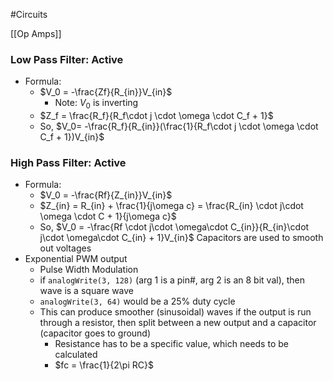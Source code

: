 #Circuits 

[[Op Amps]]
### Low Pass Filter: Active
- Formula:
	- $V_0 = -\frac{Zf}{R_{in}}V_{in}$
		- Note: $V_0$ is inverting
	- $Z_f = \frac{R_f}{R_f\cdot j \cdot \omega \cdot C_f + 1}$
	- So, $V_0= -\frac{R_f}{R_{in}}(\frac{1}{R_f\cdot j \cdot \omega \cdot C_f + 1})V_{in}$
### High Pass Filter: Active
- Formula:
	- $V_0 = -\frac{Rf}{Z_{in}}V_{in}$
	- $Z_{in} = R_{in} + \frac{1}{j\omega c} = \frac{R_{in} \cdot j\cdot \omega \cdot C + 1}{j\omega c}$
	- So, $V_0 = -\frac{Rf \cdot j\cdot  \omega\cdot C_{in}}{R_{in}\cdot j\cdot \omega\cdot  C_{in} + 1}V_{in}$
Capacitors are used to smooth out voltages
- Exponential PWM output
	- Pulse Width Modulation
	- if `analogWrite(3, 128)` (arg 1 is a pin#, arg 2 is an 8 bit val), then wave is a square wave
	- `analogWrite(3, 64)` would be a 25% duty cycle
	- This can produce smoother (sinusoidal) waves if the output is run through a resistor, then split between a new output and a capacitor (capacitor goes to ground)
		- Resistance has to be a specific value, which needs to be calculated
		- $fc = \frac{1}{2\pi RC}$